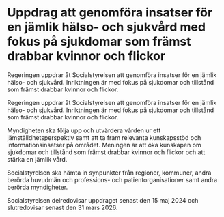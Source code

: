 # Uppdrag att genomföra insatser för en jämlik hälso- och sjukvård med fokus på sjukdomar som främst drabbar kvinnor och flickor

Regeringen uppdrar åt Socialstyrelsen att genomföra insatser för en jämlik hälso- och sjukvård. Inriktningen är med fokus på sjukdomar och tillstånd som främst drabbar kvinnor och flickor.

Regeringen uppdrar åt Socialstyrelsen att genomföra insatser för en jämlik hälso- och sjukvård. Inriktningen är med fokus på sjukdomar och tillstånd som främst drabbar kvinnor och flickor.

Myndigheten ska följa upp och utvärdera vården ur ett jämställdhetsperspektiv samt att ta fram relevanta kunskapsstöd och informationsinsatser på området. Meningen är att öka kunskapen om sjukdomar och tillstånd som främst drabbar kvinnor och flickor och att stärka en jämlik vård.

Socialstyrelsen ska hämta in synpunkter från regioner, kommuner, andra berörda huvudmän och professions- och patientorganisationer samt andra berörda myndigheter.

Socialstyrelsen delredovisar uppdraget senast den 15 maj 2024 och slutredovisar senast den 31 mars 2026.
